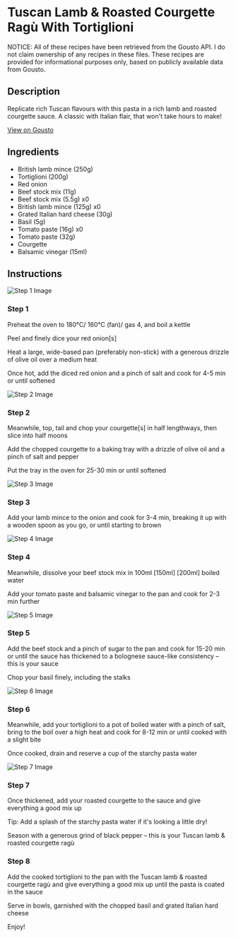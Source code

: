 # Tuscan Lamb & Roasted Courgette Ragù With Tortiglioni

NOTICE: All of these recipes have been retrieved from the Gousto API. I do not claim ownership of any recipes in these files. These recipes are provided for informational purposes only, based on publicly available data from Gousto.

## Description

Replicate rich Tuscan flavours with this pasta in a rich lamb and roasted courgette sauce. A classic with Italian flair, that won't take hours to make! 

[View on Gousto](https://www.gousto.co.uk/recipes/cookbook/tuscan-lamb-ragu-with-roasted-courgette)

## Ingredients

- British lamb mince (250g)
- Tortiglioni (200g)
- Red onion
- Beef stock mix (11g)
- Beef stock mix (5.5g) x0
- British lamb mince (125g) x0
- Grated Italian hard cheese (30g)
- Basil (5g)
- Tomato paste (16g) x0
- Tomato paste (32g)
- Courgette
- Balsamic vinegar (15ml)

## Instructions

![Step 1 Image](https://production-media.gousto.co.uk/cms/recipe-step-image/step-1-1586947268053-x200.jpg)

### Step 1

Preheat the oven to 180°C/ 160°C (fan)/ gas 4, and boil a kettle

Peel and finely dice your red onion[s]

Heat a large, wide-based pan (preferably non-stick) with a generous drizzle of olive oil over a medium heat

Once hot, add the diced red onion and a pinch of salt and cook for 4-5 min or until softened

![Step 2 Image](https://production-media.gousto.co.uk/cms/recipe-step-image/step-2-1586947272477-x200.jpg)

### Step 2

Meanwhile, top, tail and chop your courgette[s] in half lengthways, then slice into half moons

Add the chopped courgette to a baking tray with a drizzle of olive oil and a pinch of salt and pepper

Put the tray in the oven for 25-30 min or until softened

![Step 3 Image](https://production-media.gousto.co.uk/cms/recipe-step-image/step-3-1586947277703-x200.jpg)

### Step 3

Add your lamb mince to the onion and cook for 3-4 min, breaking it up with a wooden spoon as you go, or until starting to brown

![Step 4 Image](https://production-media.gousto.co.uk/cms/recipe-step-image/step-4-1586947282132-x200.jpg)

### Step 4

Meanwhile, dissolve your beef stock mix in 100ml <span class="text-purple">[150ml] </span><span class="text-danger">[200ml]</span> boiled water

Add your tomato paste and balsamic vinegar to the pan and cook for 2-3 min further

![Step 5 Image](https://production-media.gousto.co.uk/cms/recipe-step-image/step-5-1586947288767-x200.jpg)

### Step 5

Add the beef stock and a pinch of sugar to the pan and cook for 15-20 min or until the sauce has thickened to a bolognese sauce-like consistency – this is your sauce

Chop your basil finely, including the stalks

![Step 6 Image](https://production-media.gousto.co.uk/cms/recipe-step-image/step-6-1586947292718-x200.jpg)

### Step 6

Meanwhile, add your tortiglioni to a pot of boiled water with a pinch of salt, bring to the boil over a high heat and cook for 8-12 min or until cooked with a slight bite

Once cooked, drain and reserve a cup of the starchy pasta water

![Step 7 Image](https://production-media.gousto.co.uk/cms/recipe-step-image/step-7-1586947299145-x200.jpg)

### Step 7

Once thickened, add your roasted courgette to the sauce and give everything a good mix up

Tip: Add a splash of the starchy pasta water if it's looking a little dry!

Season with a generous grind of black pepper – this is your Tuscan lamb & roasted courgette ragù

### Step 8

Add the cooked tortiglioni to the pan with the Tuscan lamb & roasted courgette ragù and give everything a good mix up until the pasta is coated in the sauce

Serve in bowls, garnished with the chopped basil and grated Italian hard cheese

Enjoy!

